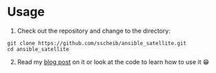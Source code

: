 # Usage
1. Check out the repository and change to the directory:
```
git clone https://github.com/sscheib/ansible_satellite.git
cd ansible_satellite
```

2. Read my [blog post](https://blog.scheib.me/2023/07/09/automating-satellite.html) on it or look at the code to learn how to use it :grin:
